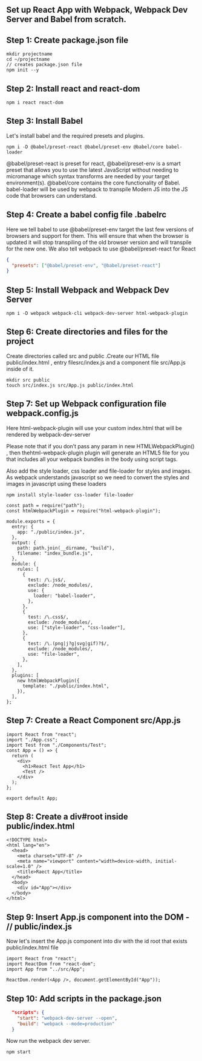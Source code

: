 ## Set up React App with Webpack, Webpack Dev Server and Babel from scratch.

## Step 1: Create package.json file

```
mkdir projectname
cd ~/projectname
// creates package.json file
npm init --y
```

## Step 2: Install react and react-dom

```
npm i react react-dom
```
## Step 3: Install Babel

Let's install babel and the required presets and plugins.

```
npm i -D @babel/preset-react @babel/preset-env @babel/core babel-loader
```

@babel/preset-react is preset for react,
@babel/preset-env is a smart preset that allows you to use the latest JavaScript without needing to micromanage which syntax transforms are needed by your target environment(s).
@babel/core contains the core functionality of Babel.
babel-loader will be used by webpack to transpile Modern JS into the JS code that browsers can understand.

## Step 4: Create a babel config file .babelrc

Here we tell babel to use @babel/preset-env target the last few versions of browsers and support for them. This will ensure that when the browser is updated it will stop transpiling of the old browser version and will transpile for the new one.
We also tell webpack to use @babel/preset-react for React

```json
{
  "presets": ["@babel/preset-env", "@babel/preset-react"]
}
```

## Step 5: Install Webpack and Webpack Dev Server

```
npm i -D webpack webpack-cli webpack-dev-server html-webpack-plugin
```

## Step 6: Create directories and files for the project

Create directories called src and public .Create our HTML file public/index.html , entry filesrc/index.js and a component file src/App.js inside of it.

```
mkdir src public
touch src/index.js src/App.js public/index.html
```

## Step 7: Set up Webpack configuration file webpack.config.js

Here html-webpack-plugin will use your custom index.html that will be rendered by webpack-dev-server

Please note that if you don’t pass any param in new HTMLWebpackPlugin() , then thehtml-webpack-plugin plugin will generate an HTML5 file for you that includes all your webpack bundles in the body using script tags.

Also add the style loader, css loader and file-loader for styles and images. As webpack understands javascript so we need to convert the styles and images in javascript using these loaders

```
npm install style-loader css-loader file-loader
```

```
const path = require("path");
const htmlWebpackPlugin = require("html-webpack-plugin");

module.exports = {
  entry: {
    app: "./public/index.js",
  },
  output: {
    path: path.join(__dirname, "build"),
    filename: "index_bundle.js",
  },
  module: {
    rules: [
      {
        test: /\.js$/,
        exclude: /node_modules/,
        use: {
          loader: "babel-loader",
        },
      },
      {
        test: /\.css$/,
        exclude: /node_modules/,
        use: ["style-loader", "css-loader"],
      },
      {
        test: /\.(png|j?g|svg|gif)?$/,
        exclude: /node_modules/,
        use: "file-loader",
      },
    ],
  },
  plugins: [
    new htmlWebpackPlugin({
      template: "./public/index.html",
    }),
  ],
};
```

## Step 7: Create a React Component src/App.js

```
import React from "react";
import "./App.css";
import Test from "./Components/Test";
const App = () => {
  return (
    <div>
      <h1>React Test App</h1>
      <Test />
    </div>
  );
};

export default App;
```

## Step 8: Create a div#root inside public/index.html

```
<!DOCTYPE html>
<html lang="en">
  <head>
    <meta charset="UTF-8" />
    <meta name="viewport" content="width=device-width, initial-scale=1.0" />
    <title>Raect App</title>
  </head>
  <body>
    <div id="App"></div>
  </body>
</html>
```

## Step 9: Insert App.js component into the DOM - // public/index.js

Now let's insert the App.js component into div with the id root that exists public/index.html file

```
import React from "react";
import ReactDom from "react-dom";
import App from "../src/App";

ReactDom.render(<App />, document.getElementById("App"));

```

## Step 10: Add scripts in the package.json

```json
  "scripts": {
    "start": "webpack-dev-server --open",
    "build": "webpack --mode=production"
  }

```

Now run the webpack dev server.

```
npm start
```
